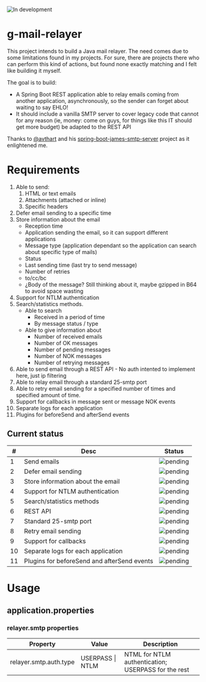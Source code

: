 ![In development](https://img.shields.io/badge/status-current_development-green)

# g-mail-relayer

This project intends to build a Java mail relayer. The need comes due to some limitations found in my projects. For sure, there are projects there who can perform this kind of actions, but found none exactly matching and I felt like building it myself.

The goal is to build:
 + A Spring Boot REST application able to relay emails coming from another application, asynchronously, so the sender can forget about waiting to say EHLO!
 + It should include a vanilla SMTP server to cover legacy code that cannot for any reason (ie, money: come on guys, for things like this IT should get more budget) be adapted to the REST API


Thanks to [@avthart]( https://github.com/avthart ) and his [spring-boot-james-smtp-server]( https://github.com/avthart/spring-boot-james-smtp-server ) project as it enlightened me.

# Requirements

1. Able to send:
    1. HTML or text emails
    2. Attachments (attached or inline)
    3. Specific headers
2. Defer email sending to a specific time
3. Store information about the email
    + Reception time
    + Application sending the email, so it can support different applications
    + Message type (application dependant so the application can search about specific type of mails)
    + Status
    + Last sending time (last try to send message)
    + Number of retries
    + to/cc/bc
    + ¿Body of the message? Still thinking about it, maybe gzipped in B64 to avoid space wasting
4. Support for NTLM authentication
5. Search/statistics methods.
    + Able to search
        + Received in a period of time
        + By message status / type
    + Able to give information about
        + Number of received emails
        + Number of OK messages
        + Number of pending messages
        + Number of NOK messages
        + Number of retrying messages
6. Able to send email through a REST API - No auth intented to implement here, just ip filtering
7. Able to relay email through a standard 25-smtp port
8. Able to retry email sending for a specified number of times and specified amount of time.
9. Support for callbacks in message sent or message NOK events
10. Separate logs for each application
11. Plugins for beforeSend and afterSend events

## Current status

| #  | Desc                                        | Status                                                                         |
|----|---------------------------------------------|--------------------------------------------------------------------------------|
| 1  | Send emails                                 | ![pending](https://img.shields.io/badge/requisite-pending-red)                 |
| 2  | Defer email sending                         | ![pending](https://img.shields.io/badge/requisite-pending-red)                 |
| 3  | Store information about the email           | ![pending](https://img.shields.io/badge/requisite-pending-red)                 |
| 4  | Support for NTLM authentication             | ![pending](https://img.shields.io/badge/requisite-pending-red)                 |
| 5  | Search/statistics methods                   | ![pending](https://img.shields.io/badge/requisite-future_enhancement-inactive) |
| 6  | REST API                                    | ![pending](https://img.shields.io/badge/requisite-pending-red)                 |
| 7  | Standard 25-smtp port                       | ![pending](https://img.shields.io/badge/requisite-pending-red)                 |
| 8  | Retry email sending                         | ![pending](https://img.shields.io/badge/requisite-pending-red)                 |
| 9  | Support for callbacks                       | ![pending](https://img.shields.io/badge/requisite-future_enhancement-inactive) |
| 10 | Separate logs for each application          | ![pending](https://img.shields.io/badge/requisite-future_enhancement-inactive) |
| 11 | Plugins for beforeSend and afterSend events | ![pending](https://img.shields.io/badge/requisite-future_enhancement-inactive) |

# Usage

## application.properties

### relayer.smtp properties

| Property               | Value                | Description                                         |
|------------------------|----------------------|-----------------------------------------------------|
| relayer.smtp.auth.type | USERPASS &vert; NTLM | NTML for NTLM authentication; USERPASS for the rest |


